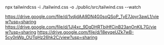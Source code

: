 npx tailwindcss -i ./tailwind.css -o ./public/src/tailwind.css --watch

https://drive.google.com/file/d/1vdjdAA9DN4G0soQSoP_TyE7Jpyr3awL1/view?usp=sharing
https://drive.google.com/file/d/1Jl4xc_9DqDHRTbjHfCinB23anOnKlL7G/view?usp=sharing
https://drive.google.com/file/d/18eyqeUZk7wB-5cy0nWp_OUTqHz26hk2C/view?usp=sharing
